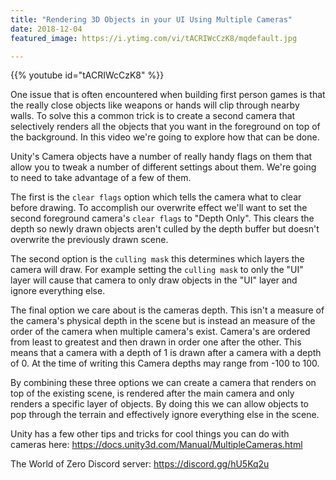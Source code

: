 ```yaml
---
title: "Rendering 3D Objects in your UI Using Multiple Cameras"
date: 2018-12-04
featured_image: https://i.ytimg.com/vi/tACRIWcCzK8/mqdefault.jpg

---
```


{{% youtube id="tACRIWcCzK8" %}}

One issue that is often encountered when building first person games is that the really close objects like weapons or hands will clip through nearby walls. To solve this a common trick is to create a second camera that selectively renders all the objects that you want in the foreground on top of the background. In this video we're going to explore how that can be done.

Unity's Camera objects have a number of really handy flags on them that allow you to tweak a number of different settings about them. We're going to need to take advantage of a few of them.

The first is the `clear flags` option which tells the camera what to clear before drawing. To accomplish our overwrite effect we'll want to set the second foreground camera's `clear flags` to "Depth Only". This clears the depth so newly drawn objects aren't culled by the depth buffer but doesn't overwrite the previously drawn scene.

The second option is the `culling mask` this determines which layers the camera will draw.  For example setting the `culling mask` to only the "UI" layer will cause that camera to only draw objects in the "UI" layer and ignore everything else. 

The final option we care about is the cameras depth. This isn't a measure of the camera's physical depth in the scene but is instead an measure of the order of the camera when multiple camera's exist. Camera's are ordered from least to greatest and then drawn in order one after the other. This means that a camera with a depth of 1 is drawn after a camera with a depth of 0. At the time of writing this Camera depths may range from -100 to 100.

By combining these three options we can create a camera that renders on top of the existing scene, is rendered after the main camera and only renders a specific layer of objects. By doing this we can allow objects to pop through the terrain and effectively ignore everything else in the scene.

Unity has a few other tips and tricks for cool things you can do with cameras here: https://docs.unity3d.com/Manual/MultipleCameras.html

The World of Zero Discord server: https://discord.gg/hU5Kq2u